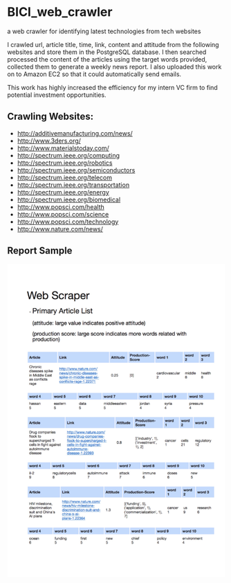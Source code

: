 # BICI_web_crawler
a web crawler for identifying latest technologies from tech websites

I crawled url, article title, time, link, content and attitude from the following websites
and store them in the PostgreSQL database. I then searched processed the content of the articles
using the target words provided, collected them to generate a weekly news report.
I also uploaded this work on to Amazon EC2 so that it could automatically send emails.

This work has highly increased the efficiency for my intern VC firm to find
potential investment opportunities.

## Crawling Websites:

- http://additivemanufacturing.com/news/
- http://www.3ders.org/
- http://www.materialstoday.com/
- http://spectrum.ieee.org/computing
- http://spectrum.ieee.org/robotics
- http://spectrum.ieee.org/semiconductors
- http://spectrum.ieee.org/telecom
- http://spectrum.ieee.org/transportation
- http://spectrum.ieee.org/energy
- http://spectrum.ieee.org/biomedical
- http://www.popsci.com/health
- http://www.popsci.com/science
- http://www.popsci.com/technology
- http://www.nature.com/news/

## Report Sample

![](/report_sample.jpeg)
